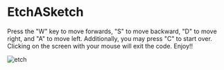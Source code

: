 # EtchASketch

Press the "W" key to move forwards, "S" to move backward, "D" to move right, and "A" to move left. Additionally, you may press "C" to start over. Clicking on the screen with your mouse will exit the code. Enjoy!!

![etch](https://github.com/andreapeterson/EtchASketch/assets/134665743/ec1e4720-000b-41e0-8d84-d97350de0490)
